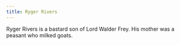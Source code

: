 ```yaml
---
title: Ryger Rivers
---
```


Ryger Rivers is a bastard son of Lord Walder Frey. His mother was a peasant who milked goats.


